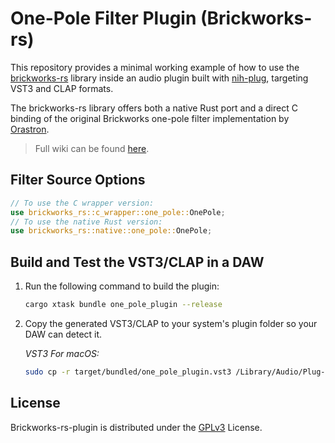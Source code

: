 # One-Pole Filter Plugin (Brickworks-rs)
This repository provides a minimal working example of how to use the [brickworks-rs](https://github.com/FedericoMenegoz/brickworks-rs) library inside an audio plugin built with [nih-plug](https://github.com/robbert-vdh/nih-plug), targeting VST3 and CLAP formats.

The brickworks-rs library offers both a native Rust port and a direct C binding of the original Brickworks one-pole filter implementation by [Orastron](https://www.orastron.com/algorithms/bw_one_pole).

>Full wiki can be found [here](https://github.com/FedericoMenegoz/brickworks-rs/wiki/Nih-Plug).
## Filter Source Options

```rust
// To use the C wrapper version:
use brickworks_rs::c_wrapper::one_pole::OnePole;
// To use the native Rust version:
use brickworks_rs::native::one_pole::OnePole;
```

## Build and Test the VST3/CLAP in a DAW

1. Run the following command to build the plugin:
   ```bash
   cargo xtask bundle one_pole_plugin --release
   ```

2. Copy the generated VST3/CLAP to your system's plugin folder so your DAW can detect it.

   *VST3 For macOS:*
   ```bash
   sudo cp -r target/bundled/one_pole_plugin.vst3 /Library/Audio/Plug-Ins/VST3/
   ```


## License
Brickworks-rs-plugin is distributed under the [GPLv3](https://www.gnu.org/licenses/gpl-3.0.html) License.
